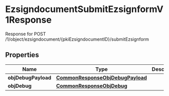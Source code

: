 

# EzsigndocumentSubmitEzsignformV1Response

Response for POST /1/object/ezsigndocument/{pkiEzsigndocumentID}/submitEzsignform

## Properties

| Name | Type | Description | Notes |
|------------ | ------------- | ------------- | -------------|
|**objDebugPayload** | [**CommonResponseObjDebugPayload**](CommonResponseObjDebugPayload.md) |  |  |
|**objDebug** | [**CommonResponseObjDebug**](CommonResponseObjDebug.md) |  |  [optional] |



